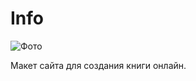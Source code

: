 # Info

<img alt="Фото" src="https://sergsi.github.io/Info/assets/img/screenshot.png">



Макет сайта для создания книги онлайн.



